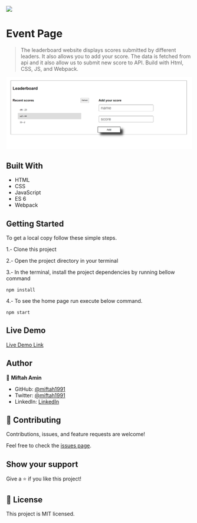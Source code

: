 ![](https://img.shields.io/badge/Microverse-blueviolet)

# Event Page

> The leaderboard website displays scores submitted by different leaders. It also allows you to add your score. The data is fetched from api and it also allow us to submit new score to API. Build with Html, CSS, JS, and Webpack.

![screenshot](https://github.com/miftah1991/Leaderboard/blob/structure/ScreenShot.png)


## Built With

- HTML
- CSS
- JavaScript
- ES 6
- Webpack

## Getting Started
To get a local copy follow these simple steps.

1.- Clone this project

2.- Open the project directory in your terminal

3.- In the terminal, install the project dependencies by running bellow command

```
npm install
```
4.- To see the home page run execute below command.
```
npm start
```



## Live Demo

[Live Demo Link](https://miftah1991.github.io/Leaderboard/dist/)


## Author

👤 **Miftah Amin**

- GitHub: [@miftah1991](https://github.com/miftah1991)
- Twitter: [@miftah1991](https://twitter.com/miftah1991)
- LinkedIn: [LinkedIn](https://www.linkedin.com/in/miftah1991/)

## 🤝 Contributing

Contributions, issues, and feature requests are welcome!

Feel free to check the [issues page](../../issues/).

## Show your support

Give a ⭐️ if you like this project!

**📝 License**
----------------------------------------------------------------------
This project is MIT licensed.

